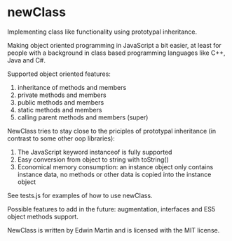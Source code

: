 # newClass

Implementing class like functionality using prototypal inheritance.

Making object oriented programming in JavaScript a bit easier, at least for people with a background in class based
programming languages like C++, Java and C#.

Supported object oriented features:

1. inheritance of methods and members
2. private methods and members
3. public methods and members
4. static methods and members
5. calling parent methods and members (super)

NewClass tries to stay close to the priciples of prototypal inheritance (in contrast to some other oop libraries):

1. The JavaScript keyword instanceof is fully supported
2. Easy conversion from object to string with toString()
3. Economical memory consumption: an instance object only contains instance data, no methods or other data is copied
	into the instance object

See tests.js for examples of how to use newClass.

Possible features to add in the future: augmentation, interfaces and ES5 object methods support.

NewClass is written by Edwin Martin and is licensed with the MIT license.